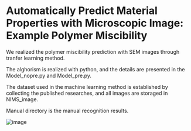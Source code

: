 # Automatically Predict Material Properties with Microscopic Image: Example Polymer Miscibility


We realized the polymer miscibility prediction with SEM images through tranfer learning method.

The alghorism is realized with python, and the details are presented in the Model_nopre.py and Model_pre.py.

The dataset used in the machine learning method is established by collecting the published researches, and all images are storaged in NIMS_image. 

Manual directory is the manual recognition results.


![image](https://user-images.githubusercontent.com/57347769/226830242-15d96c5b-a660-40b0-9420-221c14327ac8.png)


